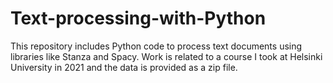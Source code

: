 # Text-processing-with-Python

This repository includes Python code to process text documents using libraries like Stanza and Spacy. Work is related to a course I took at Helsinki University in 2021 and the data is provided as a zip file. 
